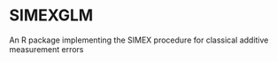 # SIMEXGLM
An R package implementing the SIMEX procedure for classical additive measurement errors 
